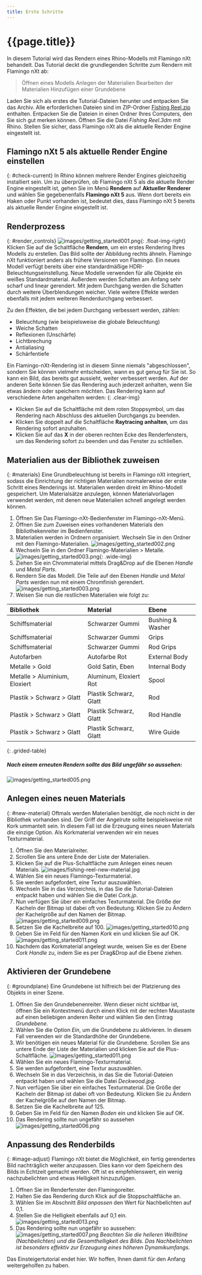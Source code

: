 ```yaml
---
title: Erste Schritte
---
```

<!-- TODO: Make sure to update this page and get working in the guides section of the documentation. -->

# {{page.title}}
In diesem Tutorial wird das Rendern eines Rhino-Modells mit Flamingo nXt behandelt. Das Tutorial deckt die grundlegenden Schritte zum Rendern mit Flamingo nXt ab:

  > Öffnen eines Modells
  > Anlegen der Materialien
  > Bearbeiten der Materialien
  > Hinzufügen einer Grundebene

Laden Sie sich als erstes die Tutorial-Dateien herunter und entpacken Sie das Archiv. Alle erforderlichen Dateien sind im ZIP-Ordner [Fishing Reel.zip](http:/files.na.mcneel.com//flamingo/nxt/5.0/tutorials/nxt5%20fishing.zip) enthalten. Entpacken Sie die Dateien in einen Ordner Ihres Computers, den Sie sich gut merken können. Öffnen Sie die Datei *Fishing Reel.3dm* mit Rhino. Stellen Sie sicher, dass Flamingo nXt als die aktuelle Render Engine eingestellt ist.

## Flamingo nXt 5 als aktuelle Render Engine einstellen
{: #check-current}
In Rhino können mehrere Render Engines gleichzeitig installiert sein.  Um zu überprüfen, ob Flamingo nXt 5 als die aktuelle Render Engine eingestellt ist, gehen Sie im Menü **Rendern** auf **Aktueller Renderer** und wählen Sie gegebenenfalls **Flamingo nXt 5** aus.  Wenn dort bereits ein Haken oder Punkt vorhanden ist, bedeutet dies, dass Flamingo nXt 5 bereits als aktuelle Render Engine eingestellt ist.

## Renderprozess
{: #render_controls}
![images/getting_started001.png](images/getting_started001.png){: .float-img-right} Klicken Sie auf die Schaltfläche **Rendern**, um ein erstes Rendering Ihres Modells zu erstellen. Das Bild sollte der Abbildung rechts ähneln. Flamingo nXt funktioniert anders als frühere Versionen von Flamingo. Ein neues Modell verfügt bereits über eine standardmäßige HDRI-Beleuchtungseinstellung.  Neue Modelle verwenden für alle Objekte ein weißes Standardmaterial. Außerdem werden Schatten am Anfang sehr scharf und linear gerendert. Mit jedem Durchgang werden die Schatten durch weitere Überblendungen weicher. Viele weitere Effekte werden ebenfalls mit jedem weiteren Renderdurchgang verbessert.

Zu den Effekten, die bei jedem Durchgang verbessert werden, zählen:

  * Beleuchtung (wie beispielsweise die globale Beleuchtung)
  * Weiche Schatten
  * Reflexionen (Unschärfe)
  * Lichtbrechung
  * Antialiasing
  * Schärfentiefe

Ein Flamingo-nXt-Rendering ist in diesem Sinne niemals "abgeschlossen", sondern Sie können vielmehr entscheiden, wann es gut genug für Sie ist. So kann ein Bild, das bereits gut aussieht, weiter verbessert werden. Auf der anderen Seite können Sie das Rendering auch jederzeit anhalten, wenn Sie etwas ändern oder speichern möchten. Das Rendering kann auf verschiedene Arten angehalten werden:
{: .clear-img}

  * Klicken Sie auf die Schaltfläche mit dem roten Stoppsymbol, um das Rendering nach Abschluss des aktuellen Durchgangs zu beenden.
  * Klicken Sie doppelt auf die Schaltfläche **Raytracing anhalten**, um das Rendering sofort anzuhalten.
  * Klicken Sie auf das **X** in der oberen rechten Ecke des Renderfensters, um das Rendering sofort zu beenden und das Fenster zu schließen.

## Materialien aus der Bibliothek zuweisen
{: #materials}
Eine Grundbeleuchtung ist bereits in Flamingo nXt integriert, sodass die Einrichtung der richtigen Materialien normalerweise der erste Schritt eines Renderings ist. Materialien werden direkt im Rhino-Modell gespeichert. Um Materialsätze anzulegen, können Materialvorlagen verwendet werden, mit denen neue Materialien schnell angelegt werden können.

  1. Öffnen Sie Das Flamingo-nXt-Bedienfenster im Flamingo-nXt-Menü.
  1. Öffnen Sie zum Zuweisen eines vorhandenen Materials den Bibliothekenreiter im Bedienfenster.
  1. Materialien werden in Ordnern organisiert. Wechseln Sie in den Ordner mit den Flamingo-Materialien.
  ![images/getting_started002.png](images/getting_started002.png)
  1. Wechseln Sie in den Ordner Flamingo-Materialien > Metalle.
  ![images/getting_started003.png](images/getting_started004.png){: .wide-img}
  1. Ziehen Sie ein Chrommaterial mittels Drag&Drop auf die Ebenen *Handle* und *Metal Parts*.
  1. Rendern Sie das Modell. Die Teile auf den Ebenen *Handle* und *Metal Parts* werden nun mit einem Chromfinish gerendert.
  ![images/getting_started003.png](images/getting_started003.png)
  1. Weisen Sie nun die restlichen Materialien wie folgt zu:

 | Bibliothek | Material | Ebene |
 |:-------|:------|:------|
 | Schiffsmaterial | Schwarzer Gummi | Bushing & Washer |
 | Schiffsmaterial | Schwarzer Gummi | Grips |
 | Schiffsmaterial | Schwarzer Gummi | Rod Grips |
 | Autofarben | Autofarbe Rot | External Body |
 | Metalle > Gold | Gold Satin, Eben | Internal Body |
 | Metalle > Aluminium, Eloxiert | Aluminum, Eloxiert Rot | Spool |
 | Plastik > Schwarz > Glatt | Plastik Schwarz, Glatt | Rod |
 | Plastik > Schwarz > Glatt | Plastik Schwarz, Glatt | Rod Handle |
 | Plastik > Schwarz > Glatt | Plastik Schwarz, Glatt | Wire Guide |
{: .grided-table}

##### Nach einem erneuten Rendern sollte das Bild ungefähr so aussehen:
 ![images/getting_started005.png](images/getting_started005.png)

## Anlegen eines neuen Materials
{: #new-material}
Oftmals werden Materialien benötigt, die noch nicht in der Bibliothek vorhanden sind. Der Griff der Angelrute sollte beispielsweise mit Kork ummantelt sein. In diesem Fall ist die Erzeugung eines neuen Materials die einzige Option. Als Korkmaterial verwenden wir ein neues Texturmaterial.

 1. Öffnen Sie den Materialreiter.
 1. Scrollen Sie ans untere Ende der Liste der Materialien.
 1. Klicken Sie auf die Plus-Schaltfläche zum Anlegen eines neuen Materials.
  ![images/fishing-reel-new-material.jpg](images/fishing-reel-new-material.jpg)
 1. Wählen Sie ein neues Flamingo-Texturmaterial.
 1. Sie werden aufgefordert, eine Textur auszuwählen.
 1. Wechseln Sie in das Verzeichnis, in das Sie die Tutorial-Dateien entpackt haben und wählen Sie die Datei *Cork.jp*.
 1. Nun verfügen Sie über ein einfaches Texturmaterial. Die Größe der Kacheln der Bitmap ist dabei oft von Bedeutung. Klicken Sie zu Ändern der Kachelgröße auf den Namen der Bitmap.
![images/getting_started009.png](images/getting_started009.png)
 1. Setzen Sie die Kachelbreite auf 100.
![images/getting_started010.png](images/getting_started010.png)
 1. Geben Sie im Feld für den Namen *Kork* ein und klicken Sie auf OK.
![images/getting_started011.png](images/getting_started011.png)
 1. Nachdem das Korkmaterial angelegt wurde, weisen Sie es der Ebene *Cork Handle* zu, indem Sie es per Drag&Drop auf die Ebene ziehen.

## Aktivieren der Grundebene
{: #groundplane}
Eine Grundebene ist hilfreich bei der Platzierung des Objekts in einer Szene.

1. Öffnen Sie den Grundebenenreiter.  Wenn dieser nicht sichtbar ist, öffnen Sie ein Kontextmenü durch einen Klick mit der rechten Maustaste auf einen beliebigen anderen Reiter und wählen Sie den Eintrag *Grundebene*.
1. Wählen Sie die Option *Ein*, um die Grundebene zu aktivieren.  In diesem Fall verwenden wir die Standardhöhe der Grundebene.
1. Wir benötigen ein neues Material für die Grundebene. Scrollen Sie ans untere Ende der Liste der Materialien und klicken Sie auf die Plus-Schaltfläche.
![images/getting_started011.png](images/getting_started012.png)
1. Wählen Sie ein neues Flamingo-Texturmaterial.
1. Sie werden aufgefordert, eine Textur auszuwählen.
1. Wechseln Sie in das Verzeichnis, in das Sie die Tutorial-Dateien entpackt haben und wählen Sie die Datei *Deckwood.jpg*.
1. Nun verfügen Sie über ein einfaches Texturmaterial. Die Größe der Kacheln der Bitmap ist dabei oft von Bedeutung. Klicken Sie zu Ändern der Kachelgröße auf den Namen der Bitmap.
1. Setzen Sie die Kachelbreite auf 125.
1. Geben Sie im Feld für den Namen *Boden* ein und klicken Sie auf OK.
1. Das Rendering sollte nun ungefähr so aussehen
![images/getting_started006.png](images/getting_started006.png)


## Anpassung des Renderbilds
{: #image-adjust}
Flamingo nXt bietet die Möglichkeit, ein fertig gerendertes Bild nachträglich weiter anzupassen. Dies kann vor dem Speichern des Bilds in Echtzeit gemacht werden. Oft ist es empfehlenswert, ein wenig nachzubelichten und etwas Helligkeit hinzuzufügen.

1. Öffnen Sie im Renderfenster den Flamingoreiter.
1. Halten Sie das Rendering durch Klick auf die Stoppschaltfläche an.
1. Wählen Sie im Abschnitt *Bild anpassen* den Wert für Nachbelichten auf 0,1.
1. Stellen Sie die Helligkeit ebenfalls auf 0,1 ein.
![images/getting_started013.png](images/getting_started013.png)
1. Das Rendering sollte nun ungefähr so aussehen:
![images/getting_started007.png](images/getting_started007.png)
*Beachten Sie die helleren Weißtöne (Nachbelichten) und die Gesamthelligkeit des Bilds.  Das Nachbelichten ist besonders effektiv zur Erzeugung eines höheren Dynamikumfangs.*



Das Einsteigertutorial endet hier. Wir hoffen, Ihnen damit für den Anfang weitergeholfen zu haben.